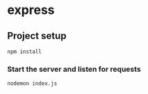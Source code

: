# express

## Project setup
```
npm install
```

### Start the server and listen for requests
```
nodemon index.js
```